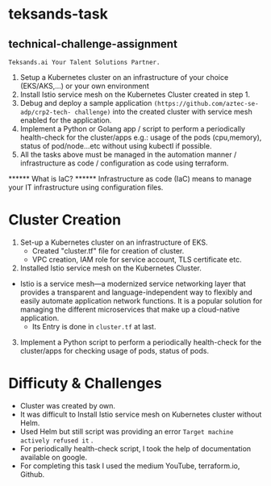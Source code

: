 # teksands-task
## technical-challenge-assignment
`Teksands.ai Your Talent Solutions Partner.`

1. Setup a Kubernetes cluster on an infrastructure of your choice (EKS/AKS,...) or your own environment 
2. Install Istio service mesh on the Kubernetes Cluster created in step 1. 
3. Debug and deploy a sample application `(https://github.com/aztec-se-adp/crp2-tech- challenge)` into the created   cluster with service mesh enabled for the application. 
4. Implement a Python or Golang app / script to perform a periodically health-check for the cluster/apps e.g.: usage of the pods (cpu,memory), status of pod/node...etc without using kubectl if possible. 
5. All the tasks above must be managed in the automation manner / infrastructure as code / configuration as code using terraform.

****** What is IaC? ******
    Infrastructure as code (IaC) means to manage your IT infrastructure using configuration
    files.

# Cluster Creation

1. Set-up a Kubernetes cluster on an infrastructure of EKS.
   - Created "cluster.tf" file for creation of cluster.
   - VPC creation, IAM role for service account, TLS certificate etc.
2.  Installed Istio service mesh on the Kubernetes Cluster.
*  Istio is a service mesh—a modernized service    networking layer that provides a transparent and language-independent way to flexibly and easily automate application network functions. It is a popular solution for managing the different microservices that make up a cloud-native application.
    - Its Entry is done in `cluster.tf` at last.
3. Implement a Python script to perform a periodically health-check for the cluster/apps for checking usage of pods, status of pods.


# Difficuty & Challenges

- Cluster was created by own.
- It was difficult to Install Istio service mesh on Kubernetes cluster without Helm. 
- Used Helm but still script was providing an error `Target machine actively refused it` .
- For periodically health-check script, I took the help of documentation available on google.
- For completing this task I used the medium YouTube, terraform.io, Github.



